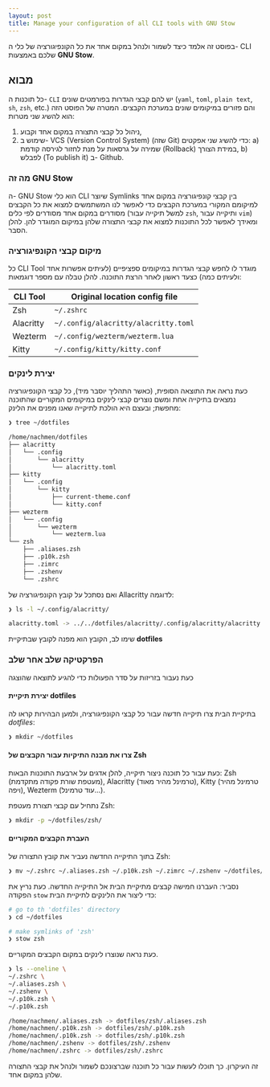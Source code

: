 ```yaml
---
layout: post
title: Manage your configuration of all CLI tools with GNU Stow
---
```

בפוסט זה אלמד כיצד לשמור ולנהל במקום אחד את כל הקונפיגורציה של כלי ה- CLI שלכם
באמצעות **GNU Stow**.

## מבוא

כל תוכנות ה- `CLI` יש להם קבצי הגדרות בפורמטים שונים (`yaml`, `toml`,
`plain text`, ``sh``, `zsh`, etc.) והם פזורים במיקומים שונים במערכת הקבצים.
המטרה של הפוסט הזה הוא להשיג שני מטרות:

1. ניהול כל קבצי התצורה במקום אחד וקבוע,
2. שימוש ב- VCS (Version Control System) (שזה Git) כדי להשיג שני אפקטים:
  a) שמירה על גרסאות על מנת לחזור לגירסה קודמת (Rollback) במידת הצורך,
  b) לפבלש (To publish it) ב- Github.

### מה זה GNU Stow

ה- GNU Stow הוא כלי CLI שיוצר Symlinks בין קבצי קונפיגורציה במקום אחד למיקומם
המקורי במערכת הקבצים כדי לאפשר לנו המשתמשים למצוא את כל הקבצים מסודרים במקום
אחד מסודרים לפי כלים (למשל תיקייה עבור `zsh`, ותיקייה עבור `vim`)  ומאידך
לאפשר לכל התוכנות למצוא את קבצי התצורה שלהן במיקום המוגדר להן. להלן הסבר.

### מיקום קבצי הקונפיגורציה

כל CLI Tool מוגדר לו לחפש קבצי הגדרות במיקומים ספציפיים (לעיתים אפשרות אחד
ולעיתים כמה) כצעד ראשון לאחר הרצת התוכנה. להלן טבלה עם מספר דוגמאות:

| CLI Tool  | Original location config file        |
| --------- | ------------------------------------ |
| Zsh       | `~/.zshrc`                           |
| Alacritty | `~/.config/alacritty/alacritty.toml` |
| Wezterm   | `~/.config/wezterm/wezterm.lua`      |
| Kitty     | `~/.config/kitty/kitty.conf`         |

### יצירת לינקים

כעת נראה את התוצאה הסופית, (כאשר התהליך יוסבר מיד), כל קבצי הקונפיגורציה
נמצאים בתיקייה אחת ומשם נוצרים קבצי לינקים במיקומים המקוריים שהתוכנה מחפשת;
ובעצם היא הולכת לתיקייה שאנו מפנים את הלינק:

```sh
❯ tree ~/dotfiles

/home/nachmen/dotfiles
├── alacritty
│   └── .config
│       └── alacritty
│           └── alacritty.toml
├── kitty
│   └── .config
│       └── kitty
│           ├── current-theme.conf
│           └── kitty.conf
├── wezterm
│   └── .config
│       └── wezterm
│           └── wezterm.lua
└── zsh
    ├── .aliases.zsh
    ├── .p10k.zsh
    ├── .zimrc
    ├── .zshenv
    └── .zshrc
```

ואם נסתכל על קובץ הקונפיגורציה של Allacritty לדוגמה:

```sh
❯ ls -l ~/.config/alacritty/

alacritty.toml -> ../../dotfiles/alacritty/.config/alacritty/alacritty.toml
```

שימו לב, הקובץ הוא מפנה לקובץ שבתיקיית **dotfiles**

### הפרקטיקה שלב אחר שלב

כעת נעבור בזריזות על סדר הפעולות כדי להגיע לתוצאה שהוצגה

#### יצירת תיקיית **dotfiles**

בתיקיית הבית צרו תיקייה חדשה עבור כל קבצי הקונפיגורציה, ולמען הבהירות
קראו לה *dotfiles*:

```sh
❯ mkdir ~/dotfiles
```

#### צרו את מבנה התיקיות עבור הקבצים של Zsh

כעת עבור כל תוכנה ניצור תיקייה, להלן אדגים על ארבעת התוכנות הבאות:
Zsh (מעטפת שורת פקודה מתקדמת), Alacritty (טרמינל מהיר מאוד),
Kitty (טרמינל מהיר ויפה), Wezterm (עוד טרמינל...).

נתחיל עם קבצי תצורת מעטפת Zsh:

```sh
❯ mkdir -p ~/dotfiles/zsh/
```

#### העברת הקבצים המקוריים

בתוך התיקייה החדשה נעביר את קובץ התצורה של Zsh:

```sh
❯ mv ~/.zshrc ~/.aliases.zsh ~/.p10k.zsh ~/.zimrc ~/.zshenv ~/dotfiles/zsh
```

נסביר: העברנו חמישה קבצים מתיקיית הבית אל התיקייה החדשה. כעת נריץ את
הפקודה `stow` כדי ליצור את הלינקים לתיקיית הבית:

```sh
# go to th 'dotfiles' directory
❯ cd ~/dotfiles

# make symlinks of 'zsh'
❯ stow zsh
```

כעת נראה שנוצרו לינקים במקום הקבצים המקוריים.

```sh
❯ ls --oneline \
~/.zshrc \
~/.aliases.zsh \
~/.zshenv \
~/.p10k.zsh \
~/.p10k.zsh

/home/nachmen/.aliases.zsh -> dotfiles/zsh/.aliases.zsh
/home/nachmen/.p10k.zsh -> dotfiles/zsh/.p10k.zsh
/home/nachmen/.p10k.zsh -> dotfiles/zsh/.p10k.zsh
/home/nachmen/.zshenv -> dotfiles/zsh/.zshenv
/home/nachmen/.zshrc -> dotfiles/zsh/.zshrc
```

זה העיקרון. כך תוכלו לעשות עבור כל תוכנה שברצונכם לשמור ולנהל את קבצי
התצורה שלהן במקום אחד.
